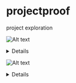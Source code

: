 # projectproof
project exploration

![Alt text](https://g.gravizo.com/source/custom_mark10?https://raw.githubusercontent.com/louisrubet/projectproof/master/README.md)
<summary></summary>
<details>
custom_mark10
 digraph G {
   main -> parse -> execute;
   main -> init;
   main -> cleanup;
   execute -> make_string;
   execute -> printf;
   init -> make_string;
   main -> printf;
   execute -> compare;
 }
custom_mark10
</details>

![Alt text](https://g.gravizo.com/source/mark2?https://raw.githubusercontent.com/louisrubet/projectproof/master/README.md)
<summary></summary>
<details>
mark2
graph G {
     size="1,1";
     a [label="Foo"];
     b [shape=box];
     a -- b -- c [color=blue];
     b -- d [style=dotted];
}
mark2
</details>
